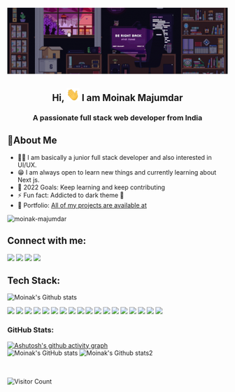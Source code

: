 ![preview img](preview.gif)

<h2 align="center">Hi, <img src="https://raw.githubusercontent.com/ABSphreak/ABSphreak/master/gifs/Hi.gif" height="30px" width="30px"> I am Moinak Majumdar </h2>
<h3 align="center">A passionate full stack web developer from India</h3>

## 🚀About Me

- 👨‍💻 I am basically a junior full stack developer and also interested in UI/UX.
- 😁 I am always open to learn new things and currently learning about Next js.
- 🥅 2022 Goals: Keep learning and keep contributing
- ⚡ Fun fact: Addicted to dark theme 🐲
- 🔼 Portfolio: <a href='https://moinak05.vercel.app/' target='_blank'>All of my projects are available at</a>

<p align="left"> <img src="https://komarev.com/ghpvc/?username=moinak-majumdar&label=Profile%20views&color=0e75b6&style=flat" alt="moinak-majumdar" /> </p>



## Connect with me:     

<div>
    <a href="https://www.linkedin.com/in/moinak-majumdar-b7a85b238/" target="_blank" rel="noreferrer"><img src="https://img.shields.io/badge/LinkedIn-0077B5?style=for-the-badge&logo=linkedin&logoColor=white"/></a>
    <a href="https://twitter.com/moinak005" target="_blank" rel="noreferrer"><img src="https://img.shields.io/badge/Twitter-1DA1F2?style=for-the-badge&logo=twitter&logoColor=white"/></a>
    <a href="https://www.facebook.com/moinak.majumdar.9" target="blank" rel="noreferrer"><img src="https://img.shields.io/badge/Facebook-1DA1F2?style=for-the-badge&logo=facebook&logoColor=white"/></a>
    <a href="mailto:moinak2000@gmail.com" target="blank" rel="noreferrer"><img src="https://img.shields.io/badge/Gmail-d44638?style=for-the-badge&logo=gmail&logoColor=white"/></a>
</div>



## Tech Stack:

![Moinak's Github stats](https://github-readme-stats-omega-six-40.vercel.app/api/top-langs?username=moinak-majumdar&langs_count=20&theme=radical&hide_border=false&include_all_commits=true&count_private=false&layout=compact)

<p>
    <img src='https://img.shields.io/badge/HTML5-E34F26?style=for-the-badge&logo=html5&logoColor=white'/>
    <img src='https://img.shields.io/badge/javascript-F0DB4F?style=for-the-badge&logo=javascript&logoColor=black'/>
    <img src="https://img.shields.io/badge/Babel-F9DC3e?style=for-the-badge&logo=babel&logoColor=black"/>
    <img src='https://img.shields.io/badge/react%20js-61DBFB?style=for-the-badge&logo=react&logoColor=black'/>
    <img src='https://img.shields.io/badge/next%20js-00000F?style=for-the-badge&logo=next&logoColor=white'/>
    <img src='https://img.shields.io/badge/CSS-264de4?&style=for-the-badge&logo=css3&logoColor=white'/>
    <img src='https://img.shields.io/badge/tailwindcss-22d3ee?style=for-the-badge&logo=tailwindcss&logoColor=black'/>
    <img src='https://img.shields.io/badge/firebase-ffa611?style=for-the-badge&logo=firebase&logoColor=white'/>
    <img src='https://img.shields.io/badge/vercel-fffcde?style=for-the-badge&logo=vercel&logoColor=black'/>
    <img src='https://img.shields.io/badge/Heroku-7673C0?style=for-the-badge&logo=heroku&logoColor=black'/>
    <img src='https://img.shields.io/badge/Netlify-00b7c7?style=for-the-badge&logo=netlify&logoColor=black'/>
    <img src='https://img.shields.io/badge/Git-F05032?style=for-the-badge&logo=git&logoColor=black'/>
    <img src='https://img.shields.io/badge/NPM-%23000000.svg?style=for-the-badge&logo=npm&logoColor=white'/>
    <img src='https://img.shields.io/badge/NODE%20js-68A063?style=for-the-badge&logo=node&logoColor=white'/>
    <img src='https://img.shields.io/badge/express%20js-ffffec?style=for-the-badge&logo=express&logoColor=black'/>
    <img src='https://img.shields.io/badge/php-787cb5?style=for-the-badge&logo=php&logoColor=white'/>
    <img src='https://img.shields.io/badge/mysql-%2300f.svg?style=for-the-badge&logo=mysql&logoColor=white'/>
    <img src='https://img.shields.io/badge/vite-ec28fa?style=for-the-badge&logo=vite&logoColor=white'/>
</p>


### GitHub Stats:
[![Ashutosh's github activity graph](https://github-readme-activity-graph.cyclic.app/graph?username=Moinak-Majumdar&bg_color=1a1523&color=40df20&line=7130c0&point=d5ec27&area=true&hide_border=true)](https://github.com/ashutosh00710/github-readme-activity-graph)
<br/>
![Moinak's GitHub stats](https://github-readme-stats-omega-six-40.vercel.app/api?username=moinak-majumdar&theme=radical&hide_border=false&include_all_commits=false&count_private=false)
![Moinak's Github stats2](https://github-readme-streak-stats.herokuapp.com/?user=moinak-majumdar&theme=radical&hide_border=false)


<br/> <br/>
![Visitor Count](https://profile-counter.glitch.me/Moinak_majumdar/count.svg)
